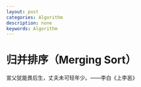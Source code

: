 ```yaml
---
layout: post
categories: Algorithm
description: none
keywords: Algorithm
---
```

# 归并排序（Merging Sort）

宣父犹能畏后生，丈夫未可轻年少。——李白《上李邕》

